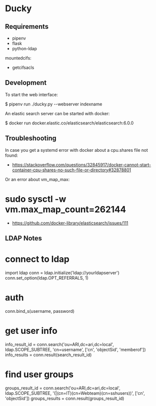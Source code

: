 Ducky
=====

Requirements
------------

 * pipenv
 * flask
 * python-ldap

mountedcifs:

 * getcifsacls

Development
-----------

To start the web interface: 

 $ pipenv run ./ducky.py --webserver indexname

An elastic search server can be started with docker:

 $ docker run docker.elastic.co/elasticsearch/elasticsearch:6.0.0

Troubleshooting
---------------

In case you get a systemd error with docker about a cpu.shares file not found:

 * https://stackoverflow.com/questions/32845917/docker-cannot-start-container-cpu-shares-no-such-file-or-directory#32878801

Or an error about vm_map_max:

 # sudo sysctl -w vm.max_map_count=262144

 * https://github.com/docker-library/elasticsearch/issues/111
 

LDAP Notes
----------

 # connect to ldap
 import ldap
 conn = ldap.initialize('ldap://yourldapserver')
 conn.set_option(ldap.OPT_REFERRALS, 1)

 # auth
 conn.bind_s(username, password)

 # get user info
 info_result_id = conn.search('ou=ARI,dc=ari,dc=local', ldap.SCOPE_SUBTREE, 'cn=username', ['cn', 'objectSid', 'memberof'])
 info_results = conn.result(search_result_id)

 # find user groups
 groups_result_id = conn.search('ou=ARI,dc=ari,dc=local', ldap.SCOPE_SUBTREE, '(|(cn=IT)(cn=Webteam)(cn=sshusers))', ['cn', 'objectSid'])
 groups_results = conn.result(groups_result_id)

